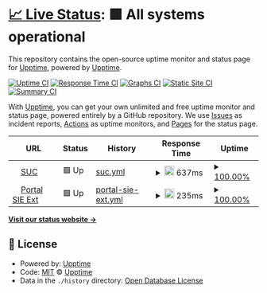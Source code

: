 # [📈 Live Status](https://demo.upptime.js.org): <!--live status--> **🟩 All systems operational**

This repository contains the open-source uptime monitor and status page for [Upptime](https://upptime.js.org), powered by [Upptime](https://github.com/upptime/upptime).

[![Uptime CI](https://github.com/roviol/roviol/workflows/Uptime%20CI/badge.svg)](https://github.com/roviol/roviol/actions?query=workflow%3A%22Uptime+CI%22)
[![Response Time CI](https://github.com/roviol/roviol/workflows/Response%20Time%20CI/badge.svg)](https://github.com/roviol/roviol/actions?query=workflow%3A%22Response+Time+CI%22)
[![Graphs CI](https://github.com/roviol/roviol/workflows/Graphs%20CI/badge.svg)](https://github.com/roviol/roviol/actions?query=workflow%3A%22Graphs+CI%22)
[![Static Site CI](https://github.com/roviol/roviol/workflows/Static%20Site%20CI/badge.svg)](https://github.com/roviol/roviol/actions?query=workflow%3A%22Static+Site+CI%22)
[![Summary CI](https://github.com/roviol/roviol/workflows/Summary%20CI/badge.svg)](https://github.com/roviol/roviol/actions?query=workflow%3A%22Summary+CI%22)

With [Upptime](https://upptime.js.org), you can get your own unlimited and free uptime monitor and status page, powered entirely by a GitHub repository. We use [Issues](https://github.com/upptime/upptime/issues) as incident reports, [Actions](https://github.com/roviol/roviol/actions) as uptime monitors, and [Pages](https://demo.upptime.js.org) for the status page.

<!--start: status pages-->
<!-- This summary is generated by Upptime (https://github.com/upptime/upptime) -->
<!-- Do not edit this manually, your changes will be overwritten -->
<!-- prettier-ignore -->
| URL | Status | History | Response Time | Uptime |
| --- | ------ | ------- | ------------- | ------ |
| <img alt="" src="https://favicons.githubusercontent.com/suc.sie.gob.do" height="13"> [SUC](https://suc.sie.gob.do/) | 🟩 Up | [suc.yml](https://github.com/roviol/pagesmonitor/commits/HEAD/history/suc.yml) | <details><summary><img alt="Response time graph" src="./graphs/suc/response-time-week.png" height="20"> 637ms</summary><br><a href="https://sie.gob.do/history/suc"><img alt="Response time 444" src="https://img.shields.io/endpoint?url=https%3A%2F%2Fraw.githubusercontent.com%2Froviol%2Fpagesmonitor%2FHEAD%2Fapi%2Fsuc%2Fresponse-time.json"></a><br><a href="https://sie.gob.do/history/suc"><img alt="24-hour response time 120" src="https://img.shields.io/endpoint?url=https%3A%2F%2Fraw.githubusercontent.com%2Froviol%2Fpagesmonitor%2FHEAD%2Fapi%2Fsuc%2Fresponse-time-day.json"></a><br><a href="https://sie.gob.do/history/suc"><img alt="7-day response time 637" src="https://img.shields.io/endpoint?url=https%3A%2F%2Fraw.githubusercontent.com%2Froviol%2Fpagesmonitor%2FHEAD%2Fapi%2Fsuc%2Fresponse-time-week.json"></a><br><a href="https://sie.gob.do/history/suc"><img alt="30-day response time 444" src="https://img.shields.io/endpoint?url=https%3A%2F%2Fraw.githubusercontent.com%2Froviol%2Fpagesmonitor%2FHEAD%2Fapi%2Fsuc%2Fresponse-time-month.json"></a><br><a href="https://sie.gob.do/history/suc"><img alt="1-year response time 444" src="https://img.shields.io/endpoint?url=https%3A%2F%2Fraw.githubusercontent.com%2Froviol%2Fpagesmonitor%2FHEAD%2Fapi%2Fsuc%2Fresponse-time-year.json"></a></details> | <details><summary><a href="https://sie.gob.do/history/suc">100.00%</a></summary><a href="https://sie.gob.do/history/suc"><img alt="All-time uptime 100.00%" src="https://img.shields.io/endpoint?url=https%3A%2F%2Fraw.githubusercontent.com%2Froviol%2Fpagesmonitor%2FHEAD%2Fapi%2Fsuc%2Fuptime.json"></a><br><a href="https://sie.gob.do/history/suc"><img alt="24-hour uptime 100.00%" src="https://img.shields.io/endpoint?url=https%3A%2F%2Fraw.githubusercontent.com%2Froviol%2Fpagesmonitor%2FHEAD%2Fapi%2Fsuc%2Fuptime-day.json"></a><br><a href="https://sie.gob.do/history/suc"><img alt="7-day uptime 100.00%" src="https://img.shields.io/endpoint?url=https%3A%2F%2Fraw.githubusercontent.com%2Froviol%2Fpagesmonitor%2FHEAD%2Fapi%2Fsuc%2Fuptime-week.json"></a><br><a href="https://sie.gob.do/history/suc"><img alt="30-day uptime 100.00%" src="https://img.shields.io/endpoint?url=https%3A%2F%2Fraw.githubusercontent.com%2Froviol%2Fpagesmonitor%2FHEAD%2Fapi%2Fsuc%2Fuptime-month.json"></a><br><a href="https://sie.gob.do/history/suc"><img alt="1-year uptime 100.00%" src="https://img.shields.io/endpoint?url=https%3A%2F%2Fraw.githubusercontent.com%2Froviol%2Fpagesmonitor%2FHEAD%2Fapi%2Fsuc%2Fuptime-year.json"></a></details>
| <img alt="" src="https://favicons.githubusercontent.com/portal.sie.gov.do" height="13"> [Portal SIE Ext](https://portal.sie.gov.do:17109/_forms/default.aspx?ReturnUrl=%2f_layouts%2f15%2fAuthenticate.aspx%3fSource%3d%252F&Source=%2F) | 🟩 Up | [portal-sie-ext.yml](https://github.com/roviol/pagesmonitor/commits/HEAD/history/portal-sie-ext.yml) | <details><summary><img alt="Response time graph" src="./graphs/portal-sie-ext/response-time-week.png" height="20"> 235ms</summary><br><a href="https://sie.gob.do/history/portal-sie-ext"><img alt="Response time 273" src="https://img.shields.io/endpoint?url=https%3A%2F%2Fraw.githubusercontent.com%2Froviol%2Fpagesmonitor%2FHEAD%2Fapi%2Fportal-sie-ext%2Fresponse-time.json"></a><br><a href="https://sie.gob.do/history/portal-sie-ext"><img alt="24-hour response time 145" src="https://img.shields.io/endpoint?url=https%3A%2F%2Fraw.githubusercontent.com%2Froviol%2Fpagesmonitor%2FHEAD%2Fapi%2Fportal-sie-ext%2Fresponse-time-day.json"></a><br><a href="https://sie.gob.do/history/portal-sie-ext"><img alt="7-day response time 235" src="https://img.shields.io/endpoint?url=https%3A%2F%2Fraw.githubusercontent.com%2Froviol%2Fpagesmonitor%2FHEAD%2Fapi%2Fportal-sie-ext%2Fresponse-time-week.json"></a><br><a href="https://sie.gob.do/history/portal-sie-ext"><img alt="30-day response time 273" src="https://img.shields.io/endpoint?url=https%3A%2F%2Fraw.githubusercontent.com%2Froviol%2Fpagesmonitor%2FHEAD%2Fapi%2Fportal-sie-ext%2Fresponse-time-month.json"></a><br><a href="https://sie.gob.do/history/portal-sie-ext"><img alt="1-year response time 273" src="https://img.shields.io/endpoint?url=https%3A%2F%2Fraw.githubusercontent.com%2Froviol%2Fpagesmonitor%2FHEAD%2Fapi%2Fportal-sie-ext%2Fresponse-time-year.json"></a></details> | <details><summary><a href="https://sie.gob.do/history/portal-sie-ext">100.00%</a></summary><a href="https://sie.gob.do/history/portal-sie-ext"><img alt="All-time uptime 100.00%" src="https://img.shields.io/endpoint?url=https%3A%2F%2Fraw.githubusercontent.com%2Froviol%2Fpagesmonitor%2FHEAD%2Fapi%2Fportal-sie-ext%2Fuptime.json"></a><br><a href="https://sie.gob.do/history/portal-sie-ext"><img alt="24-hour uptime 100.00%" src="https://img.shields.io/endpoint?url=https%3A%2F%2Fraw.githubusercontent.com%2Froviol%2Fpagesmonitor%2FHEAD%2Fapi%2Fportal-sie-ext%2Fuptime-day.json"></a><br><a href="https://sie.gob.do/history/portal-sie-ext"><img alt="7-day uptime 100.00%" src="https://img.shields.io/endpoint?url=https%3A%2F%2Fraw.githubusercontent.com%2Froviol%2Fpagesmonitor%2FHEAD%2Fapi%2Fportal-sie-ext%2Fuptime-week.json"></a><br><a href="https://sie.gob.do/history/portal-sie-ext"><img alt="30-day uptime 100.00%" src="https://img.shields.io/endpoint?url=https%3A%2F%2Fraw.githubusercontent.com%2Froviol%2Fpagesmonitor%2FHEAD%2Fapi%2Fportal-sie-ext%2Fuptime-month.json"></a><br><a href="https://sie.gob.do/history/portal-sie-ext"><img alt="1-year uptime 100.00%" src="https://img.shields.io/endpoint?url=https%3A%2F%2Fraw.githubusercontent.com%2Froviol%2Fpagesmonitor%2FHEAD%2Fapi%2Fportal-sie-ext%2Fuptime-year.json"></a></details>

<!--end: status pages-->

[**Visit our status website →**](https://demo.upptime.js.org)

## 📄 License

- Powered by: [Upptime](https://github.com/upptime/upptime)
- Code: [MIT](./LICENSE) © [Upptime](https://upptime.js.org)
- Data in the `./history` directory: [Open Database License](https://opendatacommons.org/licenses/odbl/1-0/)
